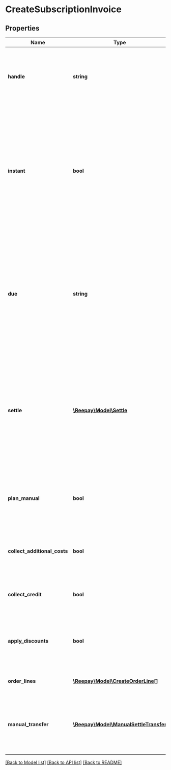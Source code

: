 # CreateSubscriptionInvoice

## Properties
Name | Type | Description | Notes
------------ | ------------- | ------------- | -------------
**handle** | **string** | Per account unique handle for the invoice. Max length 255 with allowable characters [a-zA-Z0-9_.-@]. |
**instant** | **bool** | Create and process invoice instantly and leave as either `settled` or `failed`. The default is to leave the invoice for automatic processing and potential dunning management as other subscription invoices (default false). | [optional]
**due** | **string** | Optional due date and time on the form yyyy-MM-dd, yyyyMMdd, yyyy-MM-ddTHH:mm and yyyy-MM-ddTHH:mm:ss from which the invoice is eligible to be collected. Will not be used when `instant` is used. | [optional]
**settle** | [**\Reepay\Model\Settle**](Settle.md) | Optional settle to perform after creation using a different payment method. If the settle fails the status will be `failed` if instant or `pending` if not instant. The `due` date will be ignored for subscription invoice create. | [optional]
**plan_manual** | **bool** | Create manually for plan by adding plan product and potential add-ons as order line (default false) | [optional]
**collect_additional_costs** | **bool** | Collect pending additional costs and transfer to invoice (default true) | [optional]
**collect_credit** | **bool** | Collect pending credit and transfer to invoice (default true) | [optional]
**apply_discounts** | **bool** | Apply potential discounts for the subscription to the invoice order lines (default true) | [optional]
**order_lines** | [**\Reepay\Model\CreateOrderLine[]**](CreateOrderLine.md) | Optional additional order lines for the invoice | [optional]
**manual_transfer** | [**\Reepay\Model\ManualSettleTransfer**](ManualSettleTransfer.md) | Optional manual transfer. If given the invoice will be settled using the manual transfer transaction. | [optional]

[[Back to Model list]](../README.md#documentation-for-models) [[Back to API list]](../README.md#documentation-for-api-endpoints) [[Back to README]](../README.md)



